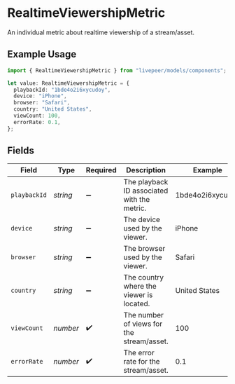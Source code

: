 # RealtimeViewershipMetric

An individual metric about realtime viewership of a stream/asset.


## Example Usage

```typescript
import { RealtimeViewershipMetric } from "livepeer/models/components";

let value: RealtimeViewershipMetric = {
  playbackId: "1bde4o2i6xycudoy",
  device: "iPhone",
  browser: "Safari",
  country: "United States",
  viewCount: 100,
  errorRate: 0.1,
};
```

## Fields

| Field                                       | Type                                        | Required                                    | Description                                 | Example                                     |
| ------------------------------------------- | ------------------------------------------- | ------------------------------------------- | ------------------------------------------- | ------------------------------------------- |
| `playbackId`                                | *string*                                    | :heavy_minus_sign:                          | The playback ID associated with the metric. | 1bde4o2i6xycudoy                            |
| `device`                                    | *string*                                    | :heavy_minus_sign:                          | The device used by the viewer.              | iPhone                                      |
| `browser`                                   | *string*                                    | :heavy_minus_sign:                          | The browser used by the viewer.             | Safari                                      |
| `country`                                   | *string*                                    | :heavy_minus_sign:                          | The country where the viewer is located.    | United States                               |
| `viewCount`                                 | *number*                                    | :heavy_check_mark:                          | The number of views for the stream/asset.   | 100                                         |
| `errorRate`                                 | *number*                                    | :heavy_check_mark:                          | The error rate for the stream/asset.        | 0.1                                         |